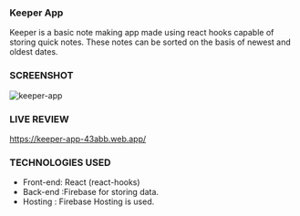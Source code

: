 ### Keeper App
Keeper is a basic note making app made using react hooks capable of storing quick notes. These notes can be sorted on the basis of newest and oldest dates.

### SCREENSHOT
![keeper-app](https://user-images.githubusercontent.com/50433033/78080971-fc33d780-73cc-11ea-8ac7-5bb661f0441c.gif)

### LIVE REVIEW
https://keeper-app-43abb.web.app/

### TECHNOLOGIES USED
-  Front-end: React (react-hooks) 
-  Back-end :Firebase for storing data.
-  Hosting : Firebase Hosting is used.
